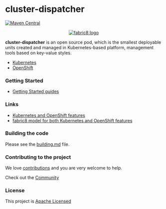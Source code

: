 cluster-dispatcher
=======

[![Maven Central](https://maven-badges.herokuapp.com/maven-central/io.fabric8/fabric8-project/badge.svg?style=flat-square)](https://maven-badges.herokuapp.com/maven-central/io.fabric8/fabric8-project/)

<p align="center">
  <a href="https://github.com/is-dream/cluster-dispatcher">
  	<img src="https://avatars1.githubusercontent.com/u/19262176?s=200&v=4" alt="fabric8 logo"/>
  </a>
</p>

<b>cluster-dispatcher</b> is an open source pod, which is the smallest deployable units created and managed in Kubernetes-based platform, management tools based on key-value styles.

* <a href="http://kubernetes.io/">Kubernetes</a>
* <a href="http://https://www.openshift.com/">OpenShift</a>

### Getting Started

* [Getting Started guides](http://fabric8.io/guide/getStarted.html)


### Links

* [Kubernetes and OpenShift features](docs/yaml-kinds.md)
* [fabric8 model for both Kubernetes and OpenShift features](docs/kind-models.md) 

### Building the code

Please see the [building.md](docs/building.md) file.

### Contributing to the project

We love [contributions](docs/contributing.md) and you are very welcome to help.

Check out the [Community](https://fabric8.io/community/index.html)

### License

This project is [Apache Licensed](license.txt)

